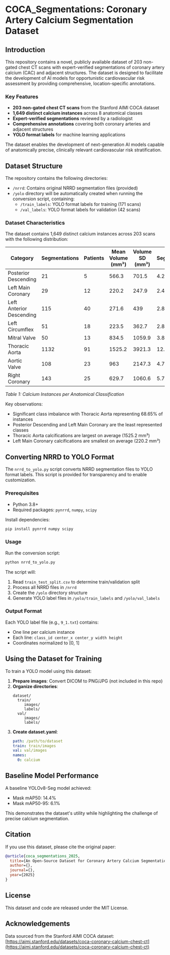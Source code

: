 # COCA_Segmentations: Coronary Artery Calcium Segmentation Dataset

## Introduction
This repository contains a novel, publicly available dataset of 203 non-gated chest CT scans with expert-verified segmentations of coronary artery calcium (CAC) and adjacent structures. The dataset is designed to facilitate the development of AI models for opportunistic cardiovascular risk assessment by providing comprehensive, location-specific annotations.

### Key Features
- **203 non-gated chest CT scans** from the Stanford AIMI COCA dataset
- **1,649 distinct calcium instances** across 8 anatomical classes
- **Expert-verified segmentations** reviewed by a radiologist
- **Comprehensive annotations** covering both coronary arteries and adjacent structures
- **YOLO format labels** for machine learning applications

The dataset enables the development of next-generation AI models capable of anatomically precise, clinically relevant cardiovascular risk stratification.

## Dataset Structure
The repository contains the following directories:

- `/nrrd`: Contains original NRRD segmentation files (provided)
- `/yolo` directory will be automatically created when running the conversion script, containing:
  - `/train_labels`: YOLO format labels for training (171 scans)
  - `/val_labels`: YOLO format labels for validation (42 scans)

### Dataset Characteristics
The dataset contains 1,649 distinct calcium instances across 203 scans with the following distribution:

| Category               | Segmentations | Patients | Mean Volume (mm³) | Volume SD (mm³) | Segmentations/Scan | Dataset % | Patients % |
|------------------------|---------------|----------|-------------------|-----------------|---------------------|-----------|------------|
| Posterior Descending   | 21            | 5        | 566.3             | 701.5           | 4.20                | 1.27%     | 2.46%      |
| Left Main Coronary     | 29            | 12       | 220.2             | 247.9           | 2.42                | 1.76%     | 5.91%      |
| Left Anterior Descending | 115          | 40       | 271.6             | 439             | 2.88                | 6.97%     | 19.70%     |
| Left Circumflex        | 51            | 18       | 223.5             | 362.7           | 2.83                | 3.09%     | 8.87%      |
| Mitral Valve           | 50            | 13       | 834.5             | 1059.9          | 3.85                | 3.03%     | 6.40%      |
| Thoracic Aorta         | 1132          | 91       | 1525.2            | 3921.3          | 12.44               | 68.65%    | 44.83%     |
| Aortic Valve           | 108           | 23       | 963               | 2147.3          | 4.70                | 6.55%     | 11.33%     |
| Right Coronary         | 143           | 25       | 629.7             | 1060.6          | 5.72                | 8.67%     | 12.32%     |

*Table 1: Calcium Instances per Anatomical Classification*

Key observations:
- Significant class imbalance with Thoracic Aorta representing 68.65% of instances
- Posterior Descending and Left Main Coronary are the least represented classes
- Thoracic Aorta calcifications are largest on average (1525.2 mm³)
- Left Main Coronary calcifications are smallest on average (220.2 mm³)

## Converting NRRD to YOLO Format
The `nrrd_to_yolo.py` script converts NRRD segmentation files to YOLO format labels. This script is provided for transparency and to enable customization.

### Prerequisites
- Python 3.8+
- Required packages: `pynrrd`, `numpy`, `scipy`

Install dependencies:
```bash
pip install pynrrd numpy scipy
```

### Usage
Run the conversion script:
```bash
python nrrd_to_yolo.py
```

The script will:
1. Read `train_test_split.csv` to determine train/validation split
2. Process all NRRD files in `/nrrd`
3. Create the `/yolo` directory structure
4. Generate YOLO label files in `/yolo/train_labels` and `/yolo/val_labels`

### Output Format
Each YOLO label file (e.g., `9_1.txt`) contains:
- One line per calcium instance
- Each line: `class_id center_x center_y width height`
- Coordinates normalized to [0, 1]

## Using the Dataset for Training
To train a YOLO model using this dataset:

1. **Prepare images**: Convert DICOM to PNG/JPG (not included in this repo)
2. **Organize directories**:
   ```
   dataset/
     train/
        images/
        labels/
     val/
        images/
        labels/
   ```
3. **Create dataset.yaml**:
   ```yaml
   path: /path/to/dataset
   train: train/images
   val: val/images
   names:
     0: calcium
   ```

## Baseline Model Performance
A baseline YOLOv8-Seg model achieved:
- Mask mAP50: 14.4%
- Mask mAP50-95: 6.1%

This demonstrates the dataset's utility while highlighting the challenge of precise calcium segmentation.

## Citation
If you use this dataset, please cite the original paper:

```bibtex
@article{coca_segmentations_2025,
  title={An Open-Source Dataset for Coronary Artery Calcium Segmentation in Non-Gated Chest CT},
  author={},
  journal={},
  year={2025}
}
```

## License
This dataset and code are released under the MIT License.

## Acknowledgements
Data sourced from the Stanford AIMI COCA dataset: [https://aimi.stanford.edu/datasets/coca-coronary-calcium-chest-ct](https://aimi.stanford.edu/datasets/coca-coronary-calcium-chest-ct)